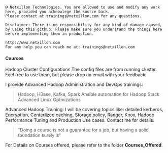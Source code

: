 ```
@ Netxillon Technologies. You are allowed to use and modify any work here, provided you acknowlege the source back.
Please contact at trainings@netxillon.com for any questions.

Disclaimer: There is no responsibility for any kind of damage caused, by using this github. Please make sure you understand the things here before implementing them in production.
```
```
http://www.netxillon.com
For any help you can reach me at: trainings@netxillon.com
```

#### Courses

Hadoop Cluster Configurations
The config files are from running cluster. Feel free to use them, but please drop an email with your feedback.

I provide Advanced Hadoop Administration and DevOps trainings:
> Hadoop, HBase, Kafka, Spark
> Ansible automation for Hadoop Stack
> Advanced Linux Optmizations

Advanced Hadoop Training: I will be covering topics like: detailed kerberos, Encryption, Centerlized caching, Storage policy, Ranger, Knox, Hadoop Performance Tuning and Production Use cases. Contact me for details.

>  "Doing a course is not a guarantee for a job, but having a solid foundation surely is"
 
For Details on Courses offered, please refer to the folder **Courses_Offered**.
